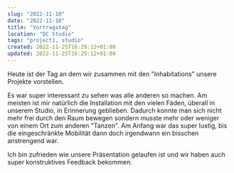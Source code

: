 ```yaml
---
slug: "2022-11-10"
date: "2022-11-10"
title: "Vortragstag"
location: "DC Studio"
tags: "project1, studio"
created: 2022-11-25T16:29:12+01:00
updated: 2022-11-25T16:29:12+01:00
---
```


Heute ist der Tag an dem wir zusammen mit den "Inhabitations" unsere Projekte vorstellen.

Es war super interessant zu sehen was alle anderen so machen. Am meisten ist mir natürlich die Installation mit den vielen Fäden, überall in unserem Studio, in Erinnerung geblieben. Dadurch konnte man sich nicht mehr frei durch den Raum bewegen sondern musste mehr oder weniger von einem Ort zum anderen "Tanzen". Am Anfang war das super lustig, bis die eingeschränkte Mobilität dann doch irgendwann ein bisschen anstrengend war.

Ich bin zufrieden wie unsere Präsentation gelaufen ist und wir haben auch super konstruktives Feedback bekommen.
